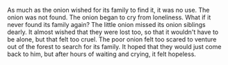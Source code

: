 As much as the onion wished for its family to find it, it was no use.
The onion was not found.
The onion began to cry from loneliness.
What if it never found its family again?
The little onion missed its onion siblings dearly.
It almost wished that they were lost too, so that it wouldn't have to be alone, but that felt too cruel.
The poor onion felt too scared to venture out of the forest to search for its family.
It hoped that they would just come back to him, but after hours of waiting and crying, it felt hopeless.